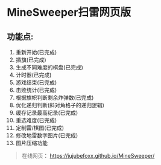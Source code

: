 # MineSweeper扫雷网页版

## 功能点:

1. 重新开始(已完成)
2. 插旗(已完成)
3. 生成不同难度的棋盘(已完成)
4. 计时器(已完成)
5. 游戏结束(已完成)
6. 击败统计(已完成)
7. 根据旗帜判断剩余炸弹数(已完成)
8. 优化递归判断(斜对角格子的递归逻辑)
9. 缓存记录最高纪录(已完成)
10. 重选难度(已完成)
11. 定制雷/棋图(已完成)
12. 修改地雷数字图片(已完成)
13. 图片压缩功能

> 在线网页： https://jujubefoxx.github.io/MineSweeper/
